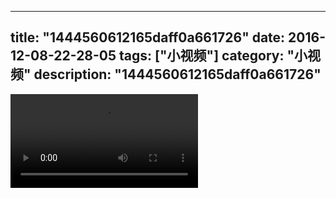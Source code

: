 
---
title: "1444560612165daff0a661726"
date: 2016-12-08-22-28-05
tags: ["小视频"]
category: "小视频"
description: "1444560612165daff0a661726"
---
<video src="http://ohtsqip0g.bkt.clouddn.com/1444560612165daff0a661726.mp4" controls="controls"></video>
